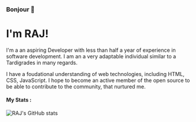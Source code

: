 ### Bonjour 👋

# I'm RAJ!

I'm a an aspiring Developer with less than half a year of experience in software development. I am an a very adaptable individual similar to a Tardigrades in many regards.

I have a foudational understanding of web technologies, including HTML, CSS, JavaScript. I hope to become an active member of the open source to be able to contribute to the community, that nurtured me.

#### My Stats :


![RAJ's GitHub stats](https://github-readme-stats.vercel.app/api?username=rajiabdul&show_icons=true&theme=radical)

